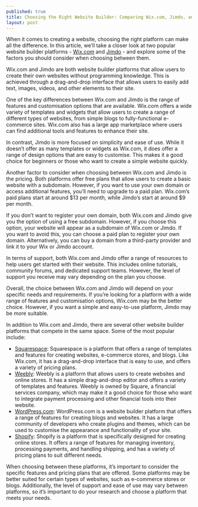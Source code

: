 ```yaml
---
published: true
title: Choosing the Right Website Builder: Comparing Wix.com, Jimdo, and Other Top Platforms
layout: post
---
```


When it comes to creating a website, choosing the right platform can
make all the difference. In this article, we’ll take a closer look at
two popular website builder platforms - [Wix.com](https://www.wix.com/)
and [Jimdo](https://www.jimdo.com/) - and explore some of the factors
you should consider when choosing between them.

Wix.com and Jimdo are both website builder platforms that allow users to
create their own websites without programming knowledge. This is
achieved through a drag-and-drop interface that allows users to easily
add text, images, videos, and other elements to their site.

One of the key differences between Wix.com and Jimdo is the range of
features and customisation options that are available. Wix.com offers a
wide variety of templates and widgets that allow users to create a range
of different types of websites, from simple blogs to fully-functional
e-commerce sites. Wix.com also has a large app marketplace where users
can find additional tools and features to enhance their site.

In contrast, Jimdo is more focused on simplicity and ease of use. While
it doesn’t offer as many templates or widgets as Wix.com, it does offer
a range of design options that are easy to customise. This makes it a
good choice for beginners or those who want to create a simple website
quickly.

Another factor to consider when choosing between Wix.com and Jimdo is
the pricing. Both platforms offer free plans that allow users to create
a basic website with a subdomain. However, if you want to use your own
domain or access additional features, you’ll need to upgrade to a paid
plan. Wix.com’s paid plans start at around $13 per month, while Jimdo’s
start at around $9 per month.

If you don’t want to register your own domain, both Wix.com and Jimdo
give you the option of using a free subdomain. However, if you choose
this option, your website will appear as a subdomain of Wix.com or
Jimdo. If you want to avoid this, you can choose a paid plan to register
your own domain. Alternatively, you can buy a domain from a third-party
provider and link it to your Wix or Jimdo account.

In terms of support, both Wix.com and Jimdo offer a range of resources
to help users get started with their website. This includes online
tutorials, community forums, and dedicated support teams. However, the
level of support you receive may vary depending on the plan you choose.

Overall, the choice between Wix.com and Jimdo will depend on your
specific needs and requirements. If you’re looking for a platform with a
wide range of features and customisation options, Wix.com may be the
better choice. However, if you want a simple and easy-to-use platform,
Jimdo may be more suitable.

In addition to Wix.com and Jimdo, there are several other website
builder platforms that compete in the same space. Some of the most
popular include:

-   [Squarespace](https://www.squarespace.com): Squarespace is a
    platform that offers a range of templates and features for creating
    websites, e-commerce stores, and blogs. Like Wix.com, it has a
    drag-and-drop interface that is easy to use, and offers a variety of
    pricing plans.
-   [Weebly](https://www.weebly.com/): Weebly is a platform that allows
    users to create websites and online stores. It has a simple
    drag-and-drop editor and offers a variety of templates and features.
    Weebly is owned by Square, a financial services company, which may
    make it a good choice for those who want to integrate payment
    processing and other financial tools into their website.
-   [WordPress.com](https://wordpress.com/): WordPress.com is a website
    builder platform that offers a range of features for creating blogs
    and websites. It has a large community of developers who create
    plugins and themes, which can be used to customise the appearance
    and functionality of your site.
-   [Shopify](https://www.shopify.com/): Shopify is a platform that is
    specifically designed for creating online stores. It offers a range
    of features for managing inventory, processing payments, and
    handling shipping, and has a variety of pricing plans to suit
    different needs.

When choosing between these platforms, it’s important to consider the
specific features and pricing plans that are offered. Some platforms may
be better suited for certain types of websites, such as e-commerce
stores or blogs. Additionally, the level of support and ease of use may
vary between platforms, so it’s important to do your research and choose
a platform that meets your needs.
